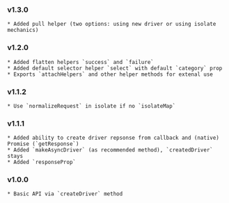 ### v1.3.0     
    * Added pull helper (two options: using new driver or using isolate mechanics)

### v1.2.0     
    * Added flatten helpers `success` and `failure`
    * Added default selector helper `select` with default `category` prop
    * Exports `attachHelpers` and other helper methods for extenal use

### v1.1.2
    * Use `normalizeRequest` in isolate if no `isolateMap`     

### v1.1.1
    * Added ability to create driver repsonse from callback and (native) Promise (`getResponse`)     
    * Added `makeAsyncDriver` (as recommended method), `createdDriver` stays
    * Added `responseProp`

### v1.0.0
    * Basic API via `createDriver` method